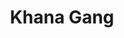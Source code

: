 ---
title: "Khana Gang"
title_bn: "খানা গাং"
description: "Khana gang starts from the Radhanagar bil and ends at the Tattakhali khal."
---